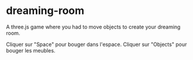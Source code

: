 # dreaming-room
A three.js game where you had to move objects to create your dreaming room.

Cliquer sur "Space" pour bouger dans l'espace.
Cliquer sur "Objects" pour bouger les meubles.
